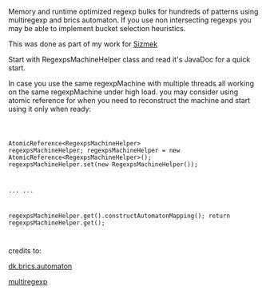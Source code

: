 
Memory and runtime optimized regexp bulks for hundreds of patterns using multiregexp and brics automaton.
If you use non intersecting regexps you may be able to implement bucket selection heuristics.

This was done as part of my work for
<a href="http://www.sizmek.com/">Sizmek</a>

Start with RegexpsMachineHelper<V> class and read it's JavaDoc for a quick start.

In case you use the same regexpMachine with multiple threads all working on the same regexpMachine
under high load. you may consider using atomic reference for when you need to reconstruct the machine
and start using it only when ready:

<code>

AtomicReference<RegexpsMachineHelper<String>> regexpsMachineHelper;
regexpsMachineHelper = new AtomicReference<RegexpsMachineHelper<String>>();
regexpsMachineHelper.set(new RegexpsMachineHelper<String>());

...
...

regexpsMachineHelper.get().constructAutomatonMapping();
return regexpsMachineHelper.get();

</code>

credits to:

<a href="http://www.brics.dk/automaton/">dk.brics.automaton</a>

<a href="https://github.com/fulmicoton/multiregexp">multiregexp</a>

